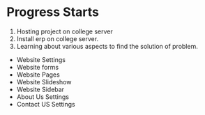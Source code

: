 # Progress Starts

1. Hosting project on college server
2. Install erp on college server.
3. Learning about various aspects to find the solution of problem.
- Website Settings 
- Website forms
- Website Pages
- Website Slideshow
- Website Sidebar
- About Us Settings
- Contact US Settings




